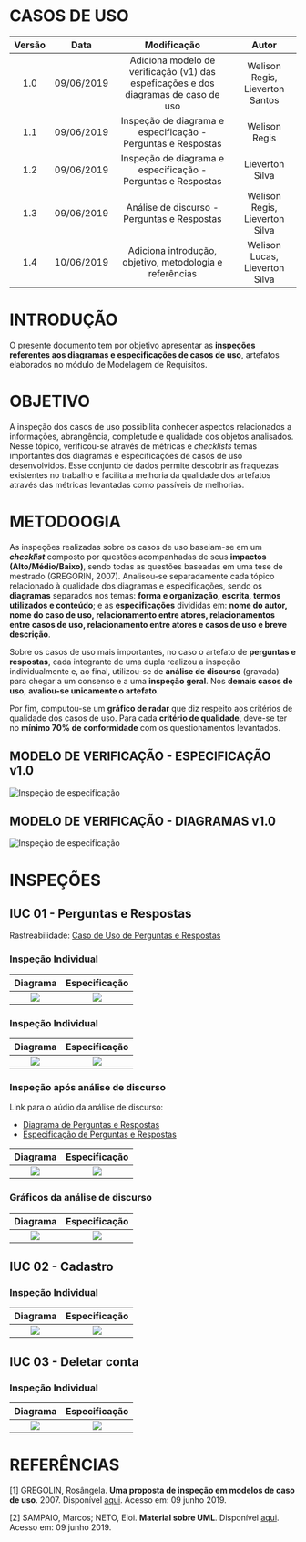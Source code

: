 # CASOS DE USO

|  Versão | Data | Modificação | Autor |
|  :------: | :------: | :------: | :------: |
| 1.0 | 09/06/2019 | Adiciona modelo de verificação (v1) das espeficações e dos diagramas de caso de uso | Welison Regis, Lieverton Santos |
| 1.1 | 09/06/2019 | Inspeção de diagrama e especificação - Perguntas e Respostas | Welison Regis |
| 1.2 | 09/06/2019 | Inspeção de diagrama e especificação - Perguntas e Respostas | Lieverton Silva |
| 1.3 | 09/06/2019 | Análise de discurso - Perguntas e Respostas | Welison Regis, Lieverton Silva |
| 1.4 | 10/06/2019 | Adiciona introdução, objetivo, metodologia e referências | Welison Lucas, Lieverton Silva |


# INTRODUÇÃO
O presente documento tem por objetivo apresentar as **inspeções referentes aos diagramas e especificações de casos de uso**, artefatos elaborados no módulo de Modelagem de Requisitos.

# OBJETIVO
A inspeção dos casos de uso possibilita conhecer aspectos relacionados a informações, abrangência, completude e qualidade dos objetos analisados. Nesse tópico, verificou-se através de métricas e _checklists_ temas importantes dos diagramas e especificações de casos de uso desenvolvidos. Esse conjunto de dados permite descobrir as fraquezas existentes no trabalho e facilita a melhoria da qualidade dos artefatos através das métricas levantadas como passíveis de melhorias.


# METODOOGIA
As inspeções realizadas sobre os casos de uso baseiam-se em um **_checklist_** composto por questões acompanhadas de seus **impactos (Alto/Médio/Baixo)**, sendo todas as questões baseadas em uma tese de mestrado (GREGORIN, 2007). Analisou-se separadamente cada tópico relacionado à qualidade dos diagramas e especificações, sendo os **diagramas** separados nos temas: **forma e organização, escrita, termos utilizados e conteúdo**; e as **especificações** divididas em: **nome do autor, nome do caso de uso, relacionamento entre atores, relacionamentos entre casos de uso, relacionamento entre atores e casos de uso e breve descrição**.

Sobre os casos de uso mais importantes, no caso o artefato de **perguntas e respostas**, cada integrante de uma dupla realizou a inspeção individualmente e, ao final, utilizou-se de **análise de discurso** (gravada) para chegar a um consenso e a uma **inspeção geral**. Nos **demais casos de uso**, **avaliou-se unicamente o artefato**.


Por fim, computou-se um **gráfico de radar** que diz respeito aos critérios de qualidade dos casos de uso. Para cada **critério de qualidade**, deve-se ter no **mínimo 70% de conformidade** com os questionamentos levantados.


## MODELO DE VERIFICAÇÃO - ESPECIFICAÇÃO v1.0

![Inspeção de especificação](./images/analise/caso_uso_inspecao_diagrama.png)

## MODELO DE VERIFICAÇÃO - DIAGRAMAS v1.0

![Inspeção de especificação](./images/analise/caso_uso_inspecao_descricao.png)

# INSPEÇÕES

## IUC 01 - Perguntas e Respostas

Rastreabilidade: [Caso de Uso de Perguntas e Respostas](./casos_uso_perguntas_respostas.md)

### Inspeção Individual
| Diagrama | Especificação |
| :------: | :-----------: |
| ![](./images/analise/welison_perguntas_respostas_diagrama.png) | ![](./images/analise/welison_perguntas_respostas_especificacao.png)

### Inspeção Individual

| Diagrama | Especificação |
| :------: | :-----------: |
| ![](./images/analise/lieverton_perguntas_respostas_diagrama.png) | ![](./images/analise/lieverton_perguntas_respostas_especificacao.png)

### Inspeção após análise de discurso

Link para o aúdio da análise de discurso:

- [Diagrama de Perguntas e Respostas](https://drive.google.com/open?id=1u3NSVsOUi8VOWepa_1hnvmlYvpDA15FG)
- [Especificação de Perguntas e Respostas](https://drive.google.com/open?id=1vlds3MAm5UkSBzf0oIklAZqmFEn7t3x4)

| Diagrama | Especificação |
| :------: | :-----------: |
| ![](./images/analise/perguntas_respostas_diagrama.png) | ![](./images/analise/perguntas_respostas_especificacao.png)

### Gráficos da análise de discurso

| Diagrama | Especificação |
| :------: | :-----------: |
| ![](./images/analise/grafico_perguntas_respostas_diagrama.jpg) | ![](./images/analise/grafico_perguntas_respostas_especificacao.jpg)

## IUC 02 - Cadastro

### Inspeção Individual
| Diagrama | Especificação |
| :------: | :-----------: |
| ![](./images/analise/cadastro_diagrama.png) | ![](./images/analise/cadastro_especificacao.png)

## IUC 03 - Deletar conta

### Inspeção Individual
| Diagrama | Especificação |
| :------: | :-----------: |
| ![](./images/analise/deletar_conta_diagrama.png) | ![](./images/analise/deletar_conta_especificacao.png)


# REFERÊNCIAS

[1] GREGOLIN, Rosângela. **Uma proposta de inspeção em modelos de caso de uso**. 2007. Disponível [aqui](http://cassiopea.ipt.br/teses/2007_EC_Rosangela_Gregolin.pdf). Acesso em: 09 junho 2019.

[2] SAMPAIO, Marcos; NETO, Eloi. **Material sobre UML**. Disponível [aqui](http://www.dsc.ufcg.edu.br/~jacques/cursos/map/html/uml/). Acesso em: 09 junho 2019.